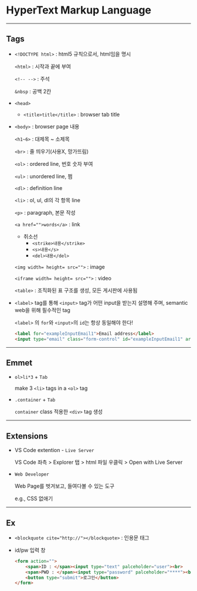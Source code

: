 # HyperText Markup Language

------

## Tags

- `<!DOCTYPE html>` : html5 규칙으로서, html임을 명시

  `<html>` : 시작과 끝에 부여

  `<!-- -->` : 주석

  `&nbsp` : 공백 2칸

- `<head>`

  - `<title>title</title>` : browser tab title

- `<body>` : browser page 내용

  `<h1~6>` : 대제목 ~ 소제목

  `<br>` : 줄 띄우기(사용X, 망가뜨림)

  `<ol>` : ordered line, 번호 숫자 부여

  `<ul>` : unordered line, 쩜

  `<dl>` : definition line

  `<li>` : ol, ul, dl의 각 항목 line

  `<p>` : paragraph, 본문 작성

  `<a href="">words</a>` : link

  - 취소선
    - `<strike>내용</strike>`
    - `<s>내용</s>`
    - `<del>내용</del>`

  `<img width= height= src="">` : image

  `<iframe width= height= src="">` : video

  `<table>` : 조직화된 표 구조를 생성, 모든 게시판에 사용됨
  
- `<label>` tag를 통해 `<input>` tag가 어떤 input을 받는지 설명해 주며, semantic web을 위해 필수적인 tag

  `<label>` 의 `for`와 `<input>`의 `id`는 항상 동일해야 한다!

  ```html
  <label for="exampleInputEmail1">Email address</label>
  <input type="email" class="form-control" id="exampleInputEmail1" aria-describedby="emailHelp" placeholder="Enter email">
  ```

---

## Emmet

- `ol>li*3` + `Tab` 

  make 3 `<li>` tags in a `<ol>` tag
  
- `.container` + `Tab`

  `container` class 적용한 `<div>` tag 생성

---

## Extensions

- VS Code extention - `Live Server`

  VS Code 좌측 > Explorer 탭 > html 파일 우클릭 > Open with Live Server

- `Web Developer`

  Web Page를 벗겨보고, 들여다볼 수 있는 도구

  e.g., CSS 없애기

---

## Ex

- `<blockquote cite="http://"></blockquote>` : 인용문 태그

- id/pw 입력 창

  ```html
  <form action="">
      <span>ID : </span><input type="text" palceholder="user"><br>
      <span>PWD : </span><input type="password" palceholder="****"><br>
      <button type="submit">로그인</button>
  </form>
  ```
